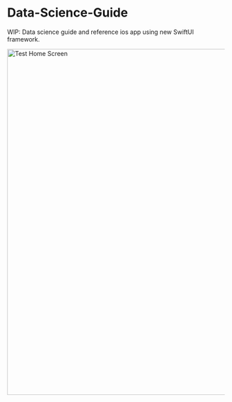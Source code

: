 # Data-Science-Guide

WIP: Data science guide and reference ios app using new SwiftUI framework.

<img src="https://github.com/patrickmlong/Data-Science-Guide/blob/master/home_ui.png" height="800" title="Test Home Screen">


